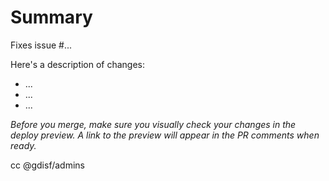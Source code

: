# Summary

Fixes issue #... 

Here's a description of changes:

* ...
* ...
* ...

_Before you merge, make sure you visually check your changes in the deploy preview. A link to the preview will appear in the PR comments when ready._


cc @gdisf/admins
